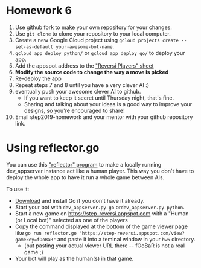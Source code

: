 # Homework 6

1. Use github fork to make your own repository for your changes.
2. Use `git clone` to clone your repository to your local computer.
3. Create a new Google Cloud project using `gcloud projects create --set-as-default your-awesome-bot-name`.
5. `gcloud app deploy python/` or `gcloud app deploy go/` to deploy your app.
6. Add the appspot address to the ["Reversi Players" sheet](https://docs.google.com/spreadsheets/d/1UaFboojs_saqX-B4f1rAXhun74eTMdAQToo6_mGKQPs/edit)
7. **Modify the source code to change the way a move is picked**
8. Re-deploy the app
9. Repeat steps 7 and 8 until you have a very clever AI :)
10. eventually push your awesome clever AI to github.
    * If you want to keep it secret until Thursday night, that's fine.
    * Sharing and talking about your ideas is a good way to improve your designs, so you're encouraged to share!
11. Email step2019-homework and your mentor with your github repository link.

# Using reflector.go

You can use this ["reflector"
program](https://github.com/step2019/hw6/blob/master/reflector.go) to make a
locally running dev_appserver instance act like a human player. This way you
don't have to deploy the whole app to have it run a whole game between AIs.

To use it:
* [Download](https://golang.org/dl/) and install Go if you don't have it already.
* Start your bot with `dev_appserver.py go` or`dev_appserver.py python`.
* Start a new game on https://step-reversi.appspot.com with a "Human (or Local
  bot)" selected as one of the players
* Copy the command displayed at the bottom of the game viewer page like `go run
  reflector.go "https://step-reversi.appspot.com/view?gamekey=fOoBaR"` and paste
  it into a teminal window in your `hw6` directory.
    * (but pasting your actual viewer URL there -- fOoBaR is not a real game ;)
* Your bot will play as the human(s) in that game.

